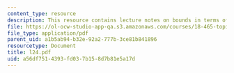 ```yaml
---
content_type: resource
description: This resource contains lecture notes on bounds in terms of sparsity (example).
file: https://ol-ocw-studio-app-qa.s3.amazonaws.com/courses/18-465-topics-in-statistics-statistical-learning-theory-spring-2007/a56df7514393fd037b158d7b81e5a17d_l24.pdf
file_type: application/pdf
parent_uid: a1b5ab94-b32e-92a2-777b-3ce81b841896
resourcetype: Document
title: l24.pdf
uid: a56df751-4393-fd03-7b15-8d7b81e5a17d
---
```

